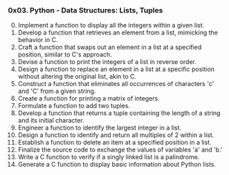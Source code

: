 ### 0x03. Python - Data Structures: Lists, Tuples

0. Implement a function to display all the integers within a given list.
1. Develop a function that retrieves an element from a list, mimicking the behavior in C.
2. Craft a function that swaps out an element in a list at a specified position, similar to C's approach.
3. Devise a function to print the integers of a list in reverse order.
4. Design a function to replace an element in a list at a specific position without altering the original list, akin to C.
5. Construct a function that eliminates all occurrences of characters 'c' and 'C' from a given string.
6. Create a function for printing a matrix of integers.
7. Formulate a function to add two tuples.
8. Develop a function that returns a tuple containing the length of a string and its initial character.
9. Engineer a function to identify the largest integer in a list.
10. Design a function to identify and return all multiples of 2 within a list.
11. Establish a function to delete an item at a specified position in a list.
12. Finalize the source code to exchange the values of variables 'a' and 'b.'
13. Write a C function to verify if a singly linked list is a palindrome.
14. Generate a C function to display basic information about Python lists.
